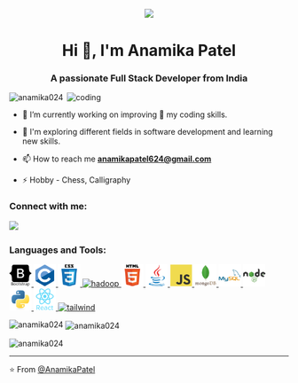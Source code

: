 <p align="center"><img src="https://i.imgur.com/A6bWGFl.gif"/></p>
<h1 align="center">Hi 👋, I'm Anamika Patel</h1>
<h3 align="center">A passionate Full Stack Developer from India</h3>
<img align="right" alt="coding" src="https://media0.giphy.com/media/v1.Y2lkPTc5MGI3NjExdTg3c3JlN2xjNGxkNmNwdGNtaGQya3JtbjhpcHFrcTF3Mjc1dW8yNCZlcD12MV9pbnRlcm5hbF9naWZfYnlfaWQmY3Q9cw/NgurY1o4z080Jfoyzw/giphy.gif" width="400">
<p align="left"> <img src="https://komarev.com/ghpvc/?username=anamika024&label=Profile%20views&color=0e75b6&style=flat" alt="anamika024" /> </p>

- 🔭 I’m currently working on improving 🚧 my coding skills.

- 🌱 I'm exploring different fields in software development and learning new skills.

- 📫 How to reach me **anamikapatel624@gmail.com**

- ⚡ Hobby - Chess, Calligraphy 

### Connect with me:
[<img src="https://img.shields.io/badge/linkedin-%230077B5.svg?style=for-the-badge&logo=linkedin&logoColor=white" />](https://www.linkedin.com/in/anamika701/)
<p align="left">
</p>

<h3 align="left">Languages and Tools:</h3>
<p align="left"> <a href="https://getbootstrap.com" target="_blank" rel="noreferrer"> <img src="https://raw.githubusercontent.com/devicons/devicon/master/icons/bootstrap/bootstrap-plain-wordmark.svg" alt="bootstrap" width="40" height="40"/> </a> <a href="https://www.cprogramming.com/" target="_blank" rel="noreferrer"> <img src="https://raw.githubusercontent.com/devicons/devicon/master/icons/c/c-original.svg" alt="c" width="40" height="40"/> </a> <a href="https://www.w3schools.com/css/" target="_blank" rel="noreferrer"> <img src="https://raw.githubusercontent.com/devicons/devicon/master/icons/css3/css3-original-wordmark.svg" alt="css3" width="40" height="40"/> </a> <a href="https://hadoop.apache.org/" target="_blank" rel="noreferrer"> <img src="https://www.vectorlogo.zone/logos/apache_hadoop/apache_hadoop-icon.svg" alt="hadoop" width="40" height="40"/> </a> <a href="https://www.w3.org/html/" target="_blank" rel="noreferrer"> <img src="https://raw.githubusercontent.com/devicons/devicon/master/icons/html5/html5-original-wordmark.svg" alt="html5" width="40" height="40"/> </a> <a href="https://www.java.com" target="_blank" rel="noreferrer"> <img src="https://raw.githubusercontent.com/devicons/devicon/master/icons/java/java-original.svg" alt="java" width="40" height="40"/> </a> <a href="https://developer.mozilla.org/en-US/docs/Web/JavaScript" target="_blank" rel="noreferrer"> <img src="https://raw.githubusercontent.com/devicons/devicon/master/icons/javascript/javascript-original.svg" alt="javascript" width="40" height="40"/> </a> <a href="https://www.mongodb.com/" target="_blank" rel="noreferrer"> <img src="https://raw.githubusercontent.com/devicons/devicon/master/icons/mongodb/mongodb-original-wordmark.svg" alt="mongodb" width="40" height="40"/> </a> <a href="https://www.mysql.com/" target="_blank" rel="noreferrer"> <img src="https://raw.githubusercontent.com/devicons/devicon/master/icons/mysql/mysql-original-wordmark.svg" alt="mysql" width="40" height="40"/> </a> <a href="https://nodejs.org" target="_blank" rel="noreferrer"> <img src="https://raw.githubusercontent.com/devicons/devicon/master/icons/nodejs/nodejs-original-wordmark.svg" alt="nodejs" width="40" height="40"/> </a> <a href="https://www.python.org" target="_blank" rel="noreferrer"> <img src="https://raw.githubusercontent.com/devicons/devicon/master/icons/python/python-original.svg" alt="python" width="40" height="40"/> </a> <a href="https://reactjs.org/" target="_blank" rel="noreferrer"> <img src="https://raw.githubusercontent.com/devicons/devicon/master/icons/react/react-original-wordmark.svg" alt="react" width="40" height="40"/> </a> <a href="https://tailwindcss.com/" target="_blank" rel="noreferrer"> <img src="https://www.vectorlogo.zone/logos/tailwindcss/tailwindcss-icon.svg" alt="tailwind" width="40" height="40"/> </a> </p>

<p><img align="left" src="https://github-readme-stats.vercel.app/api/top-langs?username=anamika024&show_icons=true&locale=en&layout=compact&count_private=true&theme=radical" alt="anamika024" /></p>


<p>&nbsp;<img align="center" src="https://github-readme-stats.vercel.app/api?username=anamika024&show_icons=true&locale=en&count_private=true&theme=radical" alt="anamika024" /></p>

<p><img align="center" src="https://github-readme-streak-stats.herokuapp.com/?user=anamika024&count_private=true&theme=radical" alt="anamika024" /></p>

<hr/>

:star: From [@AnamikaPatel](https://github.com/Anamika024)
